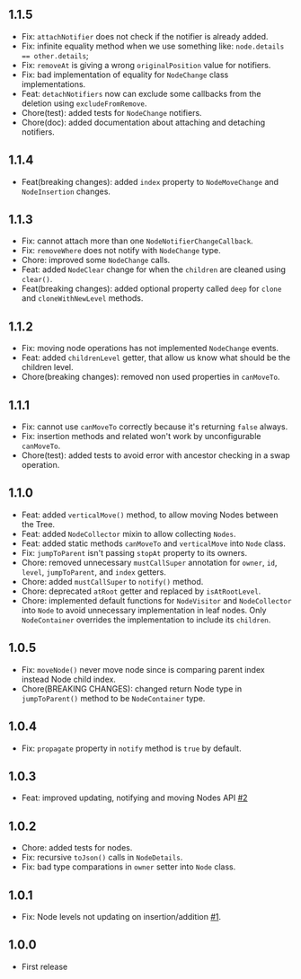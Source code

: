 ## 1.1.5

* Fix: `attachNotifier` does not check if the notifier is already added.
* Fix: infinite equality method when we use something like: `node.details == other.details`;
* Fix: `removeAt` is giving a wrong `originalPosition` value for notifiers.
* Fix: bad implementation of equality for `NodeChange` class implementations.
* Feat: `detachNotifiers` now can exclude some callbacks from the deletion using `excludeFromRemove`.
* Chore(test): added tests for `NodeChange` notifiers.
* Chore(doc): added documentation about attaching and detaching notifiers.

## 1.1.4

* Feat(breaking changes): added `index` property to `NodeMoveChange` and `NodeInsertion` changes.

## 1.1.3

* Fix: cannot attach more than one `NodeNotifierChangeCallback`.
* Fix: `removeWhere` does not notify with `NodeChange` type.
* Chore: improved some `NodeChange` calls.
* Feat: added `NodeClear` change for when the `children` are cleaned using `clear()`.
* Feat(breaking changes): added optional property called `deep` for `clone` and `cloneWithNewLevel` methods.

## 1.1.2

* Fix: moving node operations has not implemented `NodeChange` events.
* Feat: added `childrenLevel` getter, that allow us know what should be the children level.
* Chore(breaking changes): removed non used properties in `canMoveTo`.

## 1.1.1

* Fix: cannot use `canMoveTo` correctly because it's returning `false` always.
* Fix: insertion methods and related won't work by unconfigurable `canMoveTo`.
* Chore(test): added tests to avoid error with ancestor checking in a swap operation.

## 1.1.0

* Feat: added `verticalMove()` method, to allow moving Nodes between the Tree.
* Feat: added `NodeCollector` mixin to allow collecting `Nodes`.
* Feat: added static methods `canMoveTo` and `verticalMove` into `Node` class.
* Fix: `jumpToParent` isn't passing `stopAt` property to its owners.
* Chore: removed unnecessary `mustCallSuper` annotation for `owner`, `id`, `level`, `jumpToParent`, and `index` getters.
* Chore: added `mustCallSuper` to `notify()` method.
* Chore: deprecated `atRoot` getter and replaced by `isAtRootLevel`.
* Chore: implemented default functions for `NodeVisitor` and `NodeCollector` into `Node` to avoid unnecessary implementation in leaf nodes. Only `NodeContainer` overrides the implementation to include its `children`. 

## 1.0.5

* Fix: `moveNode()` never move node since is comparing parent index instead Node child index.
* Chore(BREAKING CHANGES): changed return Node type in `jumpToParent()` method to be `NodeContainer` type.

## 1.0.4

* Fix: `propagate` property in `notify` method is `true` by default.

## 1.0.3

* Feat: improved updating, notifying and moving Nodes API [#2](https://github.com/Novident/novident-nodes/pull/2)

## 1.0.2

* Chore: added tests for nodes.
* Fix: recursive `toJson()` calls in `NodeDetails`.
* Fix: bad type comparations in `owner` setter into `Node` class.

## 1.0.1

* Fix: Node levels not updating on insertion/addition [#1](https://github.com/Novident/novident-nodes/pull/1).

## 1.0.0

* First release
